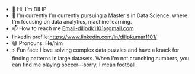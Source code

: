 - 👋 Hi, I’m DILIP
- 🌱 I’m currently I’m currently pursuing a Master's in Data Science, where I'm focusing on  data analytics, machine learning.
- 📫 How to reach me Email-dilipdk1101@gmail.com
-    linkedin profile:https://www.linkedin.com/in/dilipkumar1101/
- 😄 Pronouns: He/him
- ⚡ Fun fact: I love solving complex data puzzles and have a knack for finding patterns in large datasets. When I'm not crunching numbers, you can find me playing soccer—sorry, I mean football. 


<!---
DILIPdk1101/DILIPdk1101 is a ✨ special ✨ repository because its `README.md` (this file) appears on your GitHub profile.
You can click the Preview link to take a look at your changes.
--->

